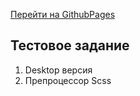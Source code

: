 [Перейти на GithubPages](https://prilipar.github.io/vardek/)
## Тестовое задание
1. Desktop версия
2. Препроцессор Scss

